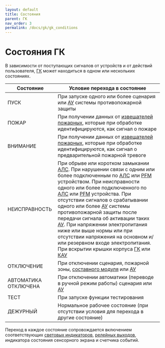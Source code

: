 ```yaml
---
layout: default
title: Состояния
parent: ГК
nav_order: 3
permalink: /docs/gk/gk_conditions
---
```


# Состояния ГК
В зависимости от поступающих сигналов от устройств и от действий пользователя, [ГК] может находиться в одном или нескольких состояниях.

<table> 
  <thead> 
    <tr> 
      <th style="text-align: center" >Состояние</th>
      <th style="text-align: center">Условие перехода в состояние</th>
    </tr>
  </thead> 
  <tbody>
    <tr>
      <td id="состояние_гк_пуск" style="text-align: left">ПУСК</td>
      <td style="text-align: left">При запуске одного или более сценария или <a href="/gk_manual/docs/address_devices#адресные-устройства">АУ</a> системы противопожарной защиты</td>
    </tr>
    <tr>
      <td id="состояние_гк_пожар" style="text-align: left">ПОЖАР</td>
      <td style="text-align: left">При получении данных от <a href="/gk_manual/docs/address_devices/detectors#извещатели">извещателей пожарных</a>, которые при обработке идентифицируются, как сигнал о пожаре</td>
    </tr>
    <tr>
      <td id="состояние_гк_внимание" style="text-align: left">ВНИМАНИЕ</td>
      <td style="text-align: left">При получении данных от <a href="/gk_manual/docs/address_devices/detectors#извещатели">извещателей пожарных</a>, которые при обработке идентифицируются, как сигнал о предварительной пожарной тревоге</td>
    </tr>
    <tr>
      <td id="состояние_гк_неисправность" style="text-align: left">НЕИСПРАВНОСТЬ</td>
      <td style="text-align: left">При обрыве или коротком замыкании <a href="/gk_manual/docs/global_system/communications_lines#адресная-линия-связи">АЛС</a>. При нарушении связи с одним или более подключенным по <a href="/gk_manual/docs/global_system/communications_lines#адресная-линия-связи">АЛС</a> или <a href="/gk_manual/docs/global_system/communications_lines#цифровая-линия-связи">PFM</a> устройством. При неисправности одного или более подключенного по <a href="/gk_manual/docs/global_system/communications_lines#адресная-линия-связи">АЛС</a> или <a href="/gk_manual/docs/global_system/communications_lines#цифровая-линия-связи">PFM</a> устройства. При отсутствии сигналов о срабатывании одного или более <a href="/gk_manual/docs/address_devices#адресные-устройства">АУ</a> системы противопожарной защиты после передачи сигнала об активации таких <a href="/gk_manual/docs/address_devices#адресные-устройства">АУ</a>. При напряжении электропитания ниже или выше нормы или при отсутствии напряжения на основном и/или резервном входе электропитания. При вскрытии крышки корпуса <a href="/gk_manual/docs/gk#гк">ГК</a> или <a href="/gk_manual/docs/kau#кау">КАУ</a></td>
    </tr>
    <tr>
      <td id="состояние_гк_отключение" style="text-align: left">ОТКЛЮЧЕНИЕ</td>
      <td style="text-align: left">При отключении сценария, пожарной зоны, <a href="/gk_manual/docs/composite_modules#составные-модули">составного модуля</a> или <a href="/gk_manual/docs/address_devices#адресные-устройства">АУ</a></td>
    </tr>
    <tr>
      <td id="состояние_гк_автоматика_отключена" style="text-align: left">АВТОМАТИКА ОТКЛЮЧЕНА</td>
      <td style="text-align: left">При отключении автоматики (переводе в ручной режим работы) сценария или <a href="/gk_manual/docs/address_devices#адресные-устройства">АУ</a></td>
    </tr>
    <tr>
      <td id="состояние_тест" style="text-align: left">ТЕСТ</td>
      <td style="text-align: left">При запуске функции тестирования</td>
    </tr>
    <tr>
      <td id="состояние_гк_дежурный" style="text-align: left">ДЕЖУРНЫЙ</td>
      <td style="text-align: left">Нормальное рабочее состояние (при отсутствии условия для перехода в другие состояние)</td>
    </tr>
  </tbody>
</table>

Переход в каждое состояние сопровождается включением соответствующих [световых индикаторов], [релейных выходов], индикатора состояния сенсорного экрана и счетчика событий.

[ГК]: /gk_manual/docs/gk#гк
[световых индикаторов]: /gk_manual/docs/gk/gk_control_panel#световые-индикаторы
[релейных выходов]: /gk_manual/docs/gk/gk_relay_outputs#релейные-выходы
